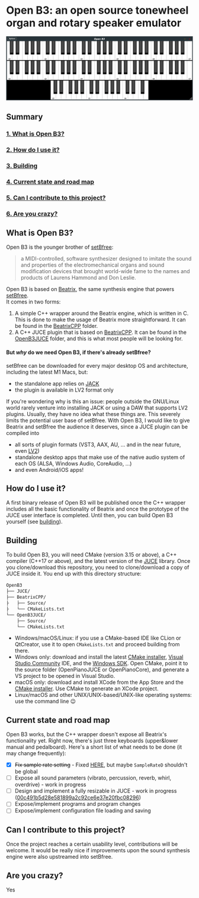 # Open B3: an open source tonewheel organ and rotary speaker emulator

![](Documentation/Images/openB3_screenshot.png)

## Summary
### [1. What is Open B3?](#what-is-open-b3)
### [2. How do I use it?](#how-do-i-use-it)
### [3. Building](#building)
### [4. Current state and road map](#current-state-and-road-map)
### [5. Can I contribute to this project?](#can-i-contribute-to-this-project)
### [6. Are you crazy?](#are-you-crazy)


## What is Open B3?
Open B3 is the younger brother of [setBfree](https://github.com/pantherb/setBfree):
> a MIDI-controlled, software synthesizer designed to imitate the sound and properties of the electromechanical organs and sound modification devices that brought world-wide fame to the names and products of Laurens Hammond and Don Leslie.

Open B3 is based on [Beatrix](https://github.com/pantherb/setBfree/tree/master/src), the same synthesis engine that powers [setBfree](https://github.com/pantherb/setBfree).  
It comes in two forms:
1. A simple C++ wrapper around the Beatrix engine, which is written in C. This is done to make the usage of Beatrix more straightforward. It can be found in the [BeatrixCPP](./BeatrixCPP) folder.
2. A C++ JUCE plugin that is based on [BeatrixCPP](./BeatrixCPP). It can be found in the [OpenB3JUCE](./OpenB3JUCE) folder, and this is what most people will be looking for.

#### But *why* do we need Open B3, if there's already setBfree?
setBfree can be downloaded for every major desktop OS and architecture, including the latest M1 Macs, but:
- the standalone app relies on [JACK](https://jackaudio.org/)
- the plugin is available in LV2 format only

If you're wondering why is this an issue: people outside the GNU/Linux world rarely venture into installing JACK or using a DAW that supports LV2 plugins. Usually, they have no idea what these things are. This severely limits the potential user base of setBfree. With Open B3, I would like to give Beatrix and setBfree the audience it deserves, since a JUCE plugin can be compiled into
- all sorts of plugin formats (VST3, AAX, AU, ... and in the near future, even [LV2](https://github.com/juce-framework/JUCE/issues/123))
- standalone desktop apps that make use of the native audio system of each OS (ALSA, Windows Audio, CoreAudio, ...)
- and even Android/iOS apps!

## How do I use it?
A first binary release of Open B3 will be published once the C++ wrapper includes all the basic functionality of Beatrix and once the prototype of the JUCE user interface is completed. Until then, you can build Open B3 yourself (see [building](#building)).

## Building
To build Open B3, you will need CMake (version 3.15 or above), a C++ compiler (C++17 or above), and the latest version of the [JUCE](https://github.com/juce-framework/JUCE) library. Once you clone/download this repository, you need to clone/download a copy of JUCE inside it. You end up with this directory structure:

```
OpenB3
├── JUCE/
├── BeatrixCPP/
├   ├── Source/
├   └── CMakeLists.txt
└── OpenB3JUCE/
    ├── Source/
    └── CMakeLists.txt
```
* Windows/macOS/Linux: if you use a CMake-based IDE like CLion or QtCreator, use it to open `CMakeLists.txt` and proceed building from there.
* Windows only: download and install the latest [CMake installer](https://cmake.org/download/), [Visual Studio Community](https://visualstudio.microsoft.com/vs/community/) IDE, and the [Windows SDK](https://developer.microsoft.com/en-us/windows/downloads/windows-sdk/). Open CMake, point it to the source folder (OpenPianoJUCE or OpenPianoCore), and generate a VS project to be opened in Visual Studio.
* macOS only: download and install XCode from the App Store and the [CMake installer](https://cmake.org/download/). Use CMake to generate an XCode project.
* Linux/macOS and other UNIX/UNIX-based/UNIX-like operating systems: use the command line :wink:

## Current state and road map
Open B3 works, but the C++ wrapper doesn't expose all Beatrix's functionality yet. Right now, there's just three keyboards (upper&lower manual and pedalboard). Here's a short list of what needs to be done (it may change frequently):
* [x] ~~Fix sample rate setting~~ - Fixed [HERE](https://github.com/michele-perrone/OpenB3/commit/47b80a901304214211a673c8e0176784a26215e3), but maybe `SampleRateD` shouldn't be global
* [ ] Expose all sound parameters (vibrato, percussion, reverb, whirl, overdrive) - work in progress 
* [ ] Design and implement a fully resizable in JUCE - work in progress ([00c491b5d28e581899a2c92ce6e37e20fbc08296](https://github.com/michele-perrone/OpenB3/commit/00c491b5d28e581899a2c92ce6e37e20fbc08296))
* [ ] Expose/implement programs and program changes
* [ ] Expose/implement configuration file loading and saving

## Can I contribute to this project?
Once the project reaches a certain usability level, contributions will be welcome. It would be really nice if improvements upon the sound synthesis engine were also upstreamed into setBfree.

## Are you crazy?
Yes
